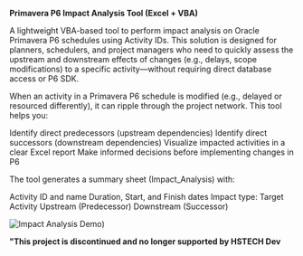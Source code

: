 **Primavera P6 Impact Analysis Tool (Excel + VBA)**

A lightweight VBA-based tool to perform impact analysis on Oracle Primavera P6 schedules using Activity IDs. This solution is designed for planners, schedulers, and project managers who need to quickly assess the upstream and downstream effects of changes (e.g., delays, scope modifications) to a specific activity—without requiring direct database access or P6 SDK.

When an activity in a Primavera P6 schedule is modified (e.g., delayed or resourced differently), it can ripple through the project network. This tool helps you:

Identify direct predecessors (upstream dependencies)
Identify direct successors (downstream dependencies)
Visualize impacted activities in a clear Excel report
Make informed decisions before implementing changes in P6

The tool generates a summary sheet (Impact_Analysis) with:

Activity ID and name
Duration, Start, and Finish dates
Impact type:
Target Activity
Upstream (Predecessor)
Downstream (Successor)

![Impact Analysis Demo](https://github.com/Alexanderh1988/Primavera-P6-Impact-Analysis-Tool--Excel---VBA-/blob/main/Ejemplo%20impactos.gif))

 **"This project is discontinued and no longer supported by HSTECH Dev** 
